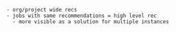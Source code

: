     - org/project wide recs
    - jobs with same recommendations = high level rec
      - more visible as a solution for multiple instances
